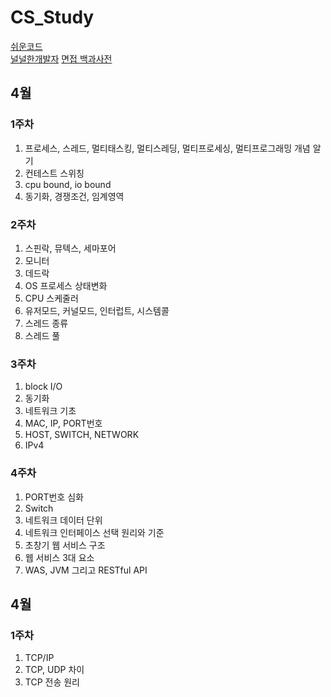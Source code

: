 # CS_Study
[쉬운코드](https://www.youtube.com/@ez.)   
[널널한개발자](https://www.youtube.com/@nullnull_not_eq_null)
[면접 백과사전](https://github.com/gyoogle/tech-interview-for-developer)

## 4월

### 1주차
1. 프로세스, 스레드, 멀티태스킹, 멀티스레딩, 멀티프로세싱, 멀티프로그래밍 개념 알기
2. 컨테스트 스위칭
3. cpu bound, io bound
4. 동기화, 경쟁조건, 임계영역

### 2주차
1. 스핀락, 뮤텍스, 세마포어
2. 모니터
3. 데드락
4. OS 프로세스 상태변화
5. CPU 스케줄러
6. 유저모드, 커널모드, 인터럽트, 시스템콜
7. 스레드 종류
8. 스레드 풀

### 3주차
1. block I/O
2. 동기화
3. 네트워크 기초
4. MAC, IP, PORT번호
5. HOST, SWITCH, NETWORK
6. IPv4

### 4주차
1. PORT번호 심화
2. Switch
3. 네트워크 데이터 단위
4. 네트워크 인터페이스 선택 원리와 기준
5. 초창기 웹 서비스 구조
6. 웹 서비스 3대 요소
7. WAS, JVM 그리고 RESTful API

## 4월

### 1주차
1. TCP/IP
2. TCP, UDP 차이
3. TCP 전송 원리
